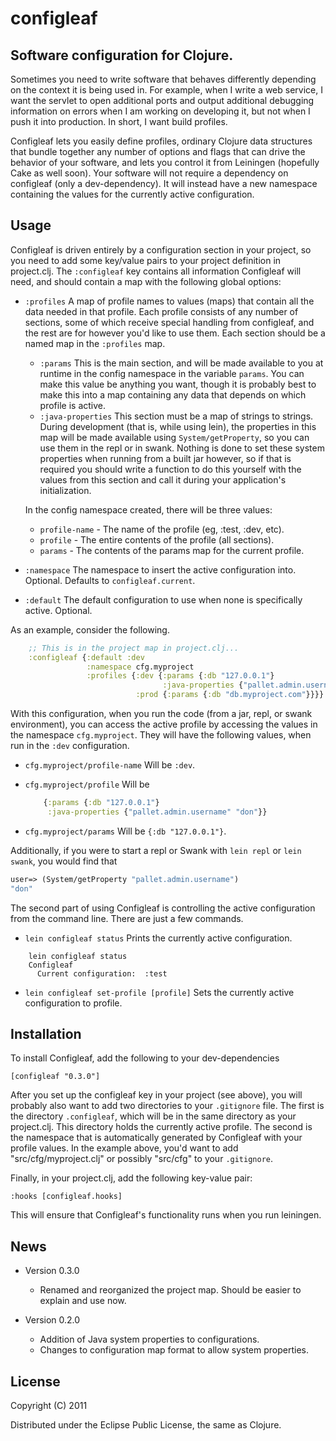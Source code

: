 # configleaf

## Software configuration for Clojure.

Sometimes you need to write software that behaves differently depending on the context
it is being used in. For example, when I write a web service, I want the
servlet to open additional ports and output additional debugging information on errors
when I am working on developing it, but not when I push it into production. In short,
I want build profiles.

Configleaf lets you easily define profiles, ordinary Clojure data structures that
bundle together any number of options and flags that can drive the behavior of your
software, and lets you control it from Leiningen (hopefully Cake as well soon). Your
software will not require a dependency on configleaf (only a dev-dependency). It will 
instead have a new namespace containing the values for the currently active configuration.

## Usage

Configleaf is driven entirely by a configuration section in your project, so you need to
add some key/value pairs to your project definition in project.clj. The `:configleaf` key 
contains all information Configleaf will need, and should contain a map with
the following global options:

* `:profiles` A map of profile names to values (maps) that contain all the data
    needed in that profile. Each profile consists of any number of sections, some
    of which receive special handling from configleaf, and the rest are for 
    however you'd like to use them. Each section should be a named map in the
    `:profiles` map.

    * `:params` This is the main section, and will be made available to you at runtime in
    the config namespace in the variable `params`. You can make this value be anything you
    want, though it is probably best to make this into a map containing any data that
    depends on which profile is active. 
    * `:java-properties` This section must be a map of strings to strings. During
    development (that is, while using lein), the properties in this map will be made
    available using `System/getProperty`, so you can use them in the repl or in swank.
    Nothing is done to set these system properties when running from a built jar however,
    so if that is required you should write a function to do this yourself with the values
    from this section and call it during your application's initialization.
    
    In the config namespace created, there will be three values:
    * `profile-name` - The name of the profile (eg, :test, :dev, etc).
    * `profile` - The entire contents of the profile (all sections).
    * `params` - The contents of the params map for the current profile.
    
* `:namespace` The namespace to insert the active configuration into. Optional. Defaults
to `configleaf.current`.
* `:default` The default configuration to use when none is specifically active. Optional.

As an example, consider the following.

```clojure
    ;; This is in the project map in project.clj...
    :configleaf {:default :dev
                 :namespace cfg.myproject
                 :profiles {:dev {:params {:db "127.0.0.1"}
                                  :java-properties {"pallet.admin.username" "don"}}
                            :prod {:params {:db "db.myproject.com"}}}}
```                                  
With this configuration, when you run the code (from a jar, repl, or swank environment),
you can access the active profile by accessing the values in the namespace `cfg.myproject`.
They will have the following values, when run in the `:dev` configuration.

* `cfg.myproject/profile-name` Will be `:dev`.
* `cfg.myproject/profile` Will be

    ```clojure
        {:params {:db "127.0.0.1"}
         :java-properties {"pallet.admin.username" "don"}}
    ```
* `cfg.myproject/params` Will be `{:db "127.0.0.1"}`.

Additionally, if you were to start a repl or Swank with `lein repl` or `lein swank`, you
would find that

```clojure
user=> (System/getProperty "pallet.admin.username")
"don" 
```

The second part of using Configleaf is controlling the active configuration from the
command line. There are just a few commands.

* `lein configleaf status` Prints the currently active configuration. 

```
    lein configleaf status
    Configleaf
      Current configuration:  :test
```

* `lein configleaf set-profile [profile]` Sets the currently active configuration 
to profile.

## Installation

To install Configleaf, add the following to your dev-dependencies

    [configleaf "0.3.0"]
    
After you set up the configleaf key in your project (see above), you will probably also
want to add two directories to your `.gitignore` file. The first is the directory
`.configleaf`, which will be in the same directory as your project.clj. This directory
holds the currently active profile. The second is the namespace that is
automatically generated by Configleaf with your profile values. In the example
above, you'd want to add "src/cfg/myproject.clj" or possibly "src/cfg" to your
`.gitignore`.

Finally, in your project.clj, add the following key-value pair:

    :hooks [configleaf.hooks]
    
This will ensure that Configleaf's functionality runs when you run leiningen.

## News

* Version 0.3.0
  * Renamed and reorganized the project map. Should be easier to explain and use now.

* Version 0.2.0
  * Addition of Java system properties to configurations.
  * Changes to configuration map format to allow system properties. 

## License

Copyright (C) 2011

Distributed under the Eclipse Public License, the same as Clojure.
